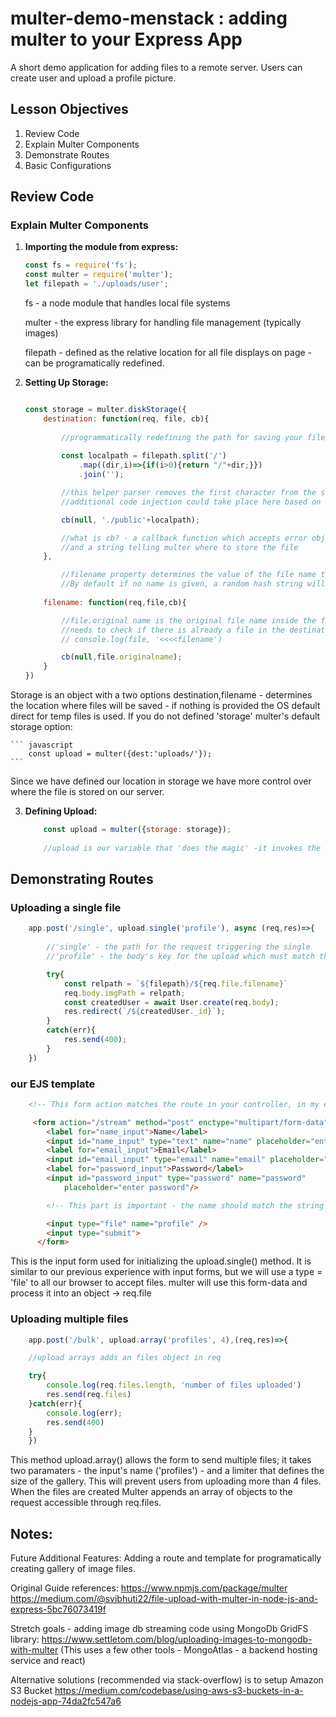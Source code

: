 # multer-demo-menstack : adding multer to your Express App

A short demo application for adding files to a remote server. Users can create user and upload a profile picture.

## Lesson Objectives

1. Review Code
1. Explain Multer Components
1. Demonstrate Routes
1. Basic Configurations

## Review Code

### Explain Multer Components

1. **Importing the module from express:** 
    ```javascript
    const fs = require('fs'); 
    const multer = require('multer'); 
    let filepath = './uploads/user'; 
    ```
    fs - a node module that handles local file systems

    multer - the express library for handling file management (typically images)

    filepath - defined as the relative location for all file displays on page - can be programatically redefined.

2. **Setting Up Storage:** 
    ```javascript

    const storage = multer.diskStorage({
        destination: function(req, file, cb){
            
            //programmatically redefining the path for saving your files 
            
            const localpath = filepath.split('/')
                .map((dir,i)=>{if(i>0){return "/"+dir;}})
                .join('');

            //this helper parser removes the first character from the string -- 
            //additional code injection could take place here based on the request conditions. 

            cb(null, './public'+localpath);

            //what is cb? - a callback function which accepts error object upon encountering an error 
            //and a string telling multer where to store the file
        },

            //filename property determines the value of the file name to be recorded to our server. 
            //By default if no name is given, a random hash string will be provided 
        
        filename: function(req,file,cb){

            //file.original name is the original file name inside the file object passed by multer
            //needs to check if there is already a file in the destination folder 'uploads' and if so 
            // console.log(file, '<<<<filename')

            cb(null,file.originalname);
        }
    })

    ```

Storage is an object with a two options destination,filename - determines the location where files will be saved - if nothing is provided the OS default direct for temp files is used. If you do not defined 'storage' multer's default storage option: 
    
    ``` javascript
        const upload = multer({dest:'uploads/'});
    ```
    
Since we have defined our location in storage we have more control over where the file is stored on our server. 

3. **Defining Upload:** 
    ```javascript
        const upload = multer({storage: storage});
        
        //upload is our variable that 'does the magic' -it invokes the storage type (in our example diskStorage, and can also accept several options (such as file filters and other limiters)--not shown here);
    ```


## Demonstrating Routes

### Uploading a single file 
```javascript
    app.post('/single', upload.single('profile'), async (req,res)=>{
        
        //'single' - the path for the request triggering the single
        //'profile' - the body's key for the upload which must match the name of the input

        try{
            const relpath = `${filepath}/${req.file.filename}`
            req.body.imgPath = relpath;
            const createdUser = await User.create(req.body);
            res.redirect(`/${createdUser._id}`);
        }
        catch(err){
            res.send(400);
        }
    })
```
### our EJS template 
```html
    <!-- This form action matches the route in your controller, in my example - server.js -->

     <form action="/stream" method="post" enctype="multipart/form-data">
        <label for="name_input">Name</label>
        <input id="name_input" type="text" name="name" placeholder="enter your name"/>
        <label for="email_input">Email</label>
        <input id="email_input" type="email" name="email" placeholder="enter valid email"/>
        <label for="password_input">Password</label>
        <input id="password_input" type="password" name="password" 
            placeholder="enter password"/>

        <!-- This part is important - the name should match the string used in upload.single('profile') -->

        <input type="file" name="profile" />
        <input type="submit">
      </form>
```
This is the input form used for initializing the upload.single() method. It is similar to our previous experience with input forms, but we will use a type = 'file' to all our browser to accept files. multer will use this form-data and process it into an object -> req.file

### Uploading multiple files
```javascript
    app.post('/bulk', upload.array('profiles', 4),(req,res)=>{

    //upload arrays adds an files object in req 

    try{
        console.log(req.files.length, 'number of files uploaded')
        res.send(req.files) 
    }catch(err){
        console.log(err);
        res.send(400)
    }
    })
```
This method upload.array() allows the form to send multiple files; it takes two paramaters - the input's name ('profiles') - and a limiter that defines the size of the gallery. This will prevent users from uploading more than 4 files. When the files are created Multer appends an array of objects to the request accessible through req.files.

## Notes:

Future Additional Features: 
Adding a route and template for programatically creating gallery of image files. 

Original Guide references: https://www.npmjs.com/package/multer https://medium.com/@svibhuti22/file-upload-with-multer-in-node-js-and-express-5bc76073419f

Stretch goals - adding image db streaming code using MongoDb GridFS library: https://www.settletom.com/blog/uploading-images-to-mongodb-with-multer (This uses a few other tools - MongoAtlas - a backend hosting service and react)

Alternative solutions (recommended via stack-overflow) is to setup Amazon S3 Bucket https://medium.com/codebase/using-aws-s3-buckets-in-a-nodejs-app-74da2fc547a6 
